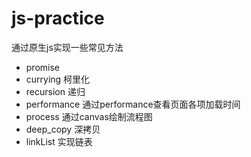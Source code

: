 # js-practice
通过原生js实现一些常见方法


* promise
* currying 柯里化
* recursion 递归
* performance 通过performance查看页面各项加载时间
* process 通过canvas绘制流程图
* deep_copy 深拷贝
* linkList 实现链表